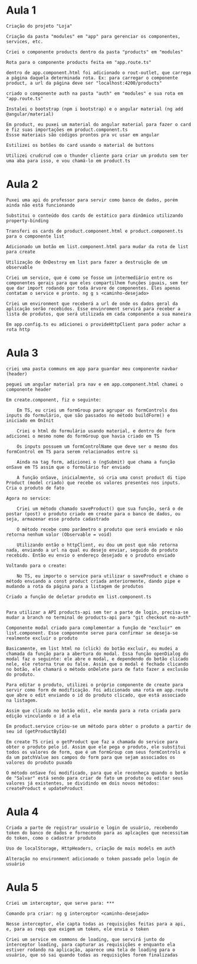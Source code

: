 # Aula 1

    Criação do projeto "Loja"

    Criação da pasta "modules" em "app" para gerenciar os componentes, services, etc.

    Criei o componente products dentro da pasta "products" em "modules"

    Rota para o componente products feita em "app.route.ts"

    dentro de app.component.html foi adicionado o rout-outlet, que carrega a página daquela determinada rota. Ex: para carregar o componente product, a url da página deve ser "localhost:4200/products"
    
    criado o componente auth na pasta "auth" em "modules" e sua rota em "app.route.ts"

    Instalei o bootstrap (npm i bootstrap) e o angular material (ng add @angular/material)

    Em product, eu puxei um material do angular material para fazer o card e fiz suas importações em product.component.ts
    Essse materiais são códigos prontos pra vc usar em angular

    Estilizei os botões do card usando o material de buttons

    Utilizei crudcrud com o thunder cliente para criar um produto sem ter uma aba para isso, e vou chamá-lo em product.ts

# Aula 2

    Puxei uma api do professor para servir como banco de dados, porém ainda não está funcionando

    Substitui o conteúdo dos cards de estático para dinâmico utilizando property-binding

    Transferi os cards de product.component.html e product.component.ts para o componente list

    Adicionado um botão em list.component.html para mudar da rota de list para create

    Utilização de OnDestroy em list para fazer a destruição de um observable

    Criei um service, que é como se fosse um intermediário entre os componentes gerais para que eles compartilhem funções iguais, sem ter que dar import rodando por toda árvore de componentes. Eles apenas contatam o service e pronto. ng g s <caminho-desejado>

    Criei um environment que receberá a url de onde os dados geral da aplicação serão recebidos. Esse envinroment servirá para receber a lista de produtos, que será utilizada em cada componente a sua maneira

    Em app.config.ts eu adicionei o provideHttpClient para poder achar a rota http

# Aula 3

    criei uma pasta communs em app para guardar meu componente navbar (header)

    peguei um angular material pra nav e em app.component.html chamei o componente header

    Em create.component, fiz o seguinte:

        Em TS, eu criei um formGroup para agrupar os formControls dos inputs do formulário, que são passados no método buildForm() e iniciado em OnInit

        Criei o html do formulário usando material, e dentro de form adicionei o mesmo nome do formGroup que havia criado em TS

        Os inputs possuem um formControlName que deve ser o mesmo dos formControl em TS para serem relacionados entre si

        Ainda na tag form, adicionei o (ngSubmit) que chama a função onSave em TS assim que o formulário for enviado

        A função onSave, inicialmente, só cria uma const product di tipo Product (model criado) que recebe os valores presentes nos inputs. Cria o produto de fato

    Agora no service:

        Criei um método chamado saveProduct() que sua função, será o de postar (post) o produto criado em create para o banco de dados, ou seja, armazenar esse produto cadastrado

        O método recebe como parâmetro o produto que será enviado e não retorna nenhum valor (Observable = void)

        Utilizando então o httpClient, eu dou um post que não retorna nada, enviando a url na qual eu desejo enviar, seguido do produto recebido. Então eu envio o endereço desejado e o produto enviado

    Voltando para o create:

        No TS, eu importo o service para utilizar o saveProduct e chamo o método enviando a const product criada anteriormente, dando pipe e mudando a rota da página para a listagem de produtos

    Criado a função de deletar produto em list.component.ts

    
    Para utilizar a API products-api sem ter a parte de login, precisa-se mudar a branch no terminal de products-api para "git checkout no-auth"

    Componente modal criado para complementar a função de "excluir" em list.component. Esse componente serve para confirmar se deseja-se realmente excluir o produto

    Basicamente, em list html no (click) do botão excluir, eu mudei a chamada da função para a abertura do modal. Essa função openDialog do modal faz o seguinte: ele abre o modal, e dependendo do botão clicado nele, ele retorna true ou false. Assim que o modal é fechado clicando no botão, ele chamará o método onDelete para de fato fazer a exclusão do produto.

    Para editar o produto, utilizei o próprio componente de create para servir como form de modificação. Foi adicionado uma rota em app.route que abre o edit enviando o id do produto clicado, que está associado na listagem.

    Assim que clicado no botão edit, ele manda para a rota criada para edição vinculando o id a ela

    Em product.service criou-se um método para obter o produto a partir de seu id (getProductById)

    Em create TS criei o getProduct que faz a chamada do service para obter o produto pelo id. Assim que ele pega o produto, ele substitui todos os valores de form, que é um formGroup com seus formControls e da um patchValue aos campos do form para que sejam associados os valores do produto puxado

    O método onSave foi modificado, para que ele reconheça quando o botão de "Salvar" está sendo para criar de fato um produto ou editar seus valores já existentes, se dividindo em dois novos métodos: createProduct e updateProduct

# Aula 4

    Criada a parte de registrar usuário e login de usuário, recebendo token do banco de dados e fornecendo para as aplcações que necessitam do token, como o cadastrar produto

    Uso de localStorage, HttpHeaders, criação de mais models em auth

    Alteração no environment adicionado o token passado pelo login de usuário

# Aula 5

    Criei um interceptor, que serve para: ***

    Comando pra criar: ng g interceptor <caminho-desejado>

    Nesse interceptor, ele capta todas as requisições feitas para a api, e, para as reqs que exigem um token, ele envia o token

    Criei um service em commons de loading, que servirá junto do interceptor loading, para capturar as requisições e enquanto ela estiver rodando na aplicação, aparece uma tela de loading para o usuário, que só sai quando todas as requisições forem finalizadas